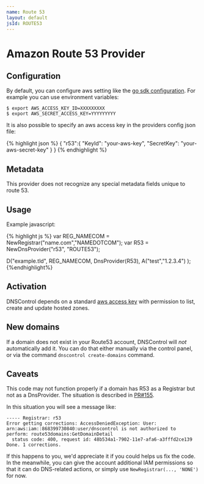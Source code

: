 ```yaml
---
name: Route 53
layout: default
jsId: ROUTE53
---
```

# Amazon Route 53 Provider

## Configuration

By default, you can configure aws setting like the [go sdk configuration](https://docs.aws.amazon.com/sdk-for-go/v1/developer-guide/configuring-sdk.html). For example you can use environment variables:
```
$ export AWS_ACCESS_KEY_ID=XXXXXXXXX
$ export AWS_SECRET_ACCESS_KEY=YYYYYYYYY
```

It is also possible to specify an aws access key in the providers config json file:

{% highlight json %}
{
 "r53":{
      "KeyId": "your-aws-key",
      "SecretKey": "your-aws-secret-key"
 }
}
{% endhighlight %}

## Metadata

This provider does not recognize any special metadata fields unique to route 53.

## Usage

Example javascript:

{% highlight js %}
var REG_NAMECOM = NewRegistrar("name.com","NAMEDOTCOM");
var R53 = NewDnsProvider("r53", "ROUTE53");

D("example.tld", REG_NAMECOM, DnsProvider(R53),
    A("test","1.2.3.4")
);
{%endhighlight%}

## Activation

DNSControl depends on a standard [aws access key](https://aws.amazon.com/developers/access-keys/) with permission to list, create and update hosted zones.

## New domains

If a domain does not exist in your Route53 account, DNSControl
will *not* automatically add it. You can do that either manually
via the control panel, or via the command `dnscontrol create-domains`
command.

## Caveats

This code may not function properly if a domain has R53 as a Registrar
but not as a DnsProvider.  The situation is described in
[PR#155](https://github.com/StackExchange/dnscontrol/pull/155).

In this situation you will see a message like:

```
----- Registrar: r53
Error getting corrections: AccessDeniedException: User: arn:aws:iam::868399730840:user/dnscontrol is not authorized to perform: route53domains:GetDomainDetail
  status code: 400, request id: 48b534a1-7902-11e7-afa6-a3fffd2ce139
Done. 1 corrections.
```

If this happens to you, we'd appreciate it if you could helps us
fix the code.  In the meanwhile, you can give the account additional
IAM permissions so that it can do DNS-related actions, or simply
use `NewRegistrar(..., 'NONE')` for now.
